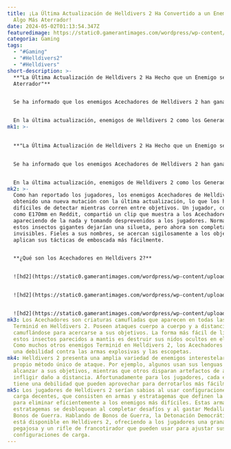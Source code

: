```yaml
---
title: ¡La Última Actualización de Helldivers 2 Ha Convertido a un Enemigo en
  Algo Más Aterrador!
date: 2024-05-02T01:13:54.347Z
featuredimage: https://static0.gamerantimages.com/wordpress/wp-content/uploads/2024/05/960x0.jpg?q=70&fit=contain&w=1140&h=&dpr=1
categoria: Gaming
tags:
  - "#Gaming"
  - "#Helldivers2"
  - "#Helldivers"
short-description: >-
  **"La Última Actualización de Helldivers 2 Ha Hecho que un Enemigo sea Más
  Aterrador"**


  Se ha informado que los enemigos Acechadores de Helldivers 2 han ganado una mutación con la última actualización del juego, lo que les permite camuflar sus cuerpos por completo y acechar a los jugadores. Helldivers 2 lanzó una actualización hace varios días, realizando numerosos cambios de equilibrio que podrían alterar la meta. Se realizaron nerfeos a algunas armas, incluyendo el JAR-5 Dominator y el Lanzacohetes de Explosión de Aire RL-77. Además, la actualización mejoró a los enemigos Autómatas, como los Exploradores y Devastadores, aumentando ligeramente su velocidad de fuego y resistencia.


  En la última actualización, enemigos de Helldivers 2 como los Generadores de Niebla y las Naves de Guerra han recibido algunos cambios de equilibrio. El movimiento lateral de las Naves de Guerra se ha incrementado, y los Generadores de Niebla (dispersores de esporas en planetas controlados por insectos) ahora tienen más salud y ar
mk1: >-
  

  **"La Última Actualización de Helldivers 2 Ha Hecho que un Enemigo sea Más Aterrador"**


  Se ha informado que los enemigos Acechadores de Helldivers 2 han ganado una mutación con la última actualización del juego, lo que les permite camuflar sus cuerpos por completo y acechar a los jugadores. Helldivers 2 lanzó una actualización hace varios días, realizando numerosos cambios de equilibrio que podrían alterar la meta. Se realizaron nerfeos a algunas armas, incluyendo el JAR-5 Dominator y el Lanzacohetes de Explosión de Aire RL-77. Además, la actualización mejoró a los enemigos Autómatas, como los Exploradores y Devastadores, aumentando ligeramente su velocidad de fuego y resistencia.


  En la última actualización, enemigos de Helldivers 2 como los Generadores de Niebla y las Naves de Guerra han recibido algunos cambios de equilibrio. El movimiento lateral de las Naves de Guerra se ha incrementado, y los Generadores de Niebla (dispersores de esporas en planetas controlados por insectos) ahora tienen más salud y armadura. Además de estos buffs, la actualización introdujo nerfeos serios a algunos enemigos, incluyendo al Hulk Escupidor, cuyo daño de lanzallamas se reduce en un 20%.
mk2: >-
  Como han reportado los jugadores, los enemigos Acechadores de Helldivers 2 han
  obtenido una nueva mutación con la última actualización, lo que los hace más
  difíciles de detectar mientras corren entre objetivos. Un jugador, conocido
  como E17Omm en Reddit, compartió un clip que muestra a los Acechadores
  apareciendo de la nada y tomando desprevenidos a los jugadores. Normalmente,
  estos insectos gigantes dejarían una silueta, pero ahora son completamente
  invisibles. Fieles a sus nombres, se acercan sigilosamente a los objetivos y
  aplican sus tácticas de emboscada más fácilmente.


  **¿Qué son los Acechadores en Helldivers 2?**


  ![hd2](https://static0.gamerantimages.com/wordpress/wp-content/uploads/2024/04/helldivers-2-squad-facing-an-explosion.jpg?q=49&fit=contain&w=750&h=415&dpr=2 "hd2")


  ![hd2](https://static0.gamerantimages.com/wordpress/wp-content/uploads/2024/04/1021672-helldivers-2-decouvrez-la-liste-des-principaux-stratagemes-a-utiliser-dans-le-jeu.jpg?q=49&fit=contain&w=750&h=415&dpr=2 "hd2")


  ![hd2](https://static0.gamerantimages.com/wordpress/wp-content/uploads/2024/04/helldivers-2-poster-1.jpg?q=49&fit=contain&w=750&h=415&dpr=2 "hd2")
mk3: Los Acechadores son criaturas camufladas que aparecen en todas las misiones
  Terminid en Helldivers 2. Poseen ataques cuerpo a cuerpo y a distancia,
  camuflándose para acercarse a sus objetivos. La forma más fácil de lidiar con
  estos insectos parecidos a mantis es destruir sus nidos ocultos en el mapa.
  Como muchos otros enemigos Terminid en Helldivers 2, los Acechadores tienen
  una debilidad contra las armas explosivas y las escopetas.
mk4: Helldivers 2 presenta una amplia variedad de enemigos interestelares con su
  propio método único de ataque. Por ejemplo, algunos usan sus lenguas para
  alcanzar a sus objetivos, mientras que otros disparan artefactos de ácido para
  infligir daño a distancia. Afortunadamente para los jugadores, cada enemigo
  tiene una debilidad que pueden aprovechar para derrotarlos más fácilmente.
mk5: Los jugadores de Helldivers 2 serían sabios al usar configuraciones de
  carga decentes, que consisten en armas y estratagemas que definen la meta,
  para eliminar eficientemente a los enemigos más difíciles. Estas armas y
  estratagemas se desbloquean al completar desafíos y al gastar Medallas en
  Bonos de Guerra. Hablando de Bonos de Guerra, la Detonación Democrática ahora
  está disponible en Helldivers 2, ofreciendo a los jugadores una granada
  pegajosa y un rifle de francotirador que pueden usar para ajustar sus
  configuraciones de carga.
---
```

